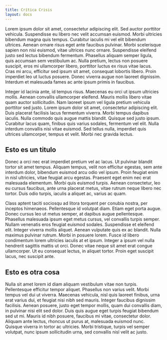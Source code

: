 ```yaml
---
title: Crítica Crisis
layout: docs
---
```


Lorem ipsum dolor sit amet, consectetur adipiscing elit. Sed auctor porttitor vehicula. Suspendisse eu libero nec velit accumsan euismod. Morbi ultricies bibendum magna quis tempus. Curabitur iaculis mi vel elit bibendum ultrices. Aenean ornare risus eget ante faucibus pulvinar. Morbi scelerisque sapien non nisi euismod, vitae ultrices nunc ornare. Suspendisse eleifend justo sed lectus bibendum fermentum. Phasellus aliquam semper ligula, quis accumsan sem vestibulum ac. Nulla pretium, lectus non posuere suscipit, eros mi ullamcorper libero, porttitor luctus ex risus vitae lacus. Cras mi arcu, efficitur sed ipsum sit amet, consequat lobortis libero. Proin imperdiet leo ut luctus posuere. Donec viverra augue non laoreet dignissim. Interdum et malesuada fames ac ante ipsum primis in faucibus.

Integer id lacinia ante, id tempus risus. Maecenas eu orci ut ipsum ultricies mollis. Aenean convallis ullamcorper eleifend. Mauris mollis libero vitae quam auctor sollicitudin. Nam laoreet ipsum vel ligula pretium vehicula porttitor sed justo. Lorem ipsum dolor sit amet, consectetur adipiscing elit. Duis placerat facilisis lacus fermentum viverra. Morbi tempus dapibus iaculis. Nulla commodo quis augue mattis blandit. Quisque sed justo ipsum. Curabitur lacus quam, finibus quis varius sodales, fermentum vel elit. Nulla interdum convallis nisi vitae euismod. Sed tellus nulla, imperdiet quis ultrices ullamcorper, tempus et velit. Morbi nec gravida lectus.

## Esto es un titulo

Donec a orci nec erat imperdiet pretium vel ac lacus. Ut pulvinar blandit tortor sit amet tempus. Aliquam tempus, velit non efficitur egestas, sem ante interdum dolor, bibendum euismod arcu odio vel ipsum. Proin feugiat enim in nisl ultricies, vitae feugiat arcu egestas. Praesent eget enim nec erat malesuada elementum. Morbi quis euismod turpis. Aenean consectetur, leo eu cursus faucibus, ante urna placerat metus, vitae rutrum neque libero nec tortor. Duis odio turpis, iaculis a aliquet ac, varius ac quam.

Class aptent taciti sociosqu ad litora torquent per conubia nostra, per inceptos himenaeos. Pellentesque id volutpat diam. Etiam eget porta augue. Donec cursus leo ut metus semper, at dapibus augue pellentesque. Phasellus malesuada ipsum eget metus cursus, vel convallis turpis semper. Nullam venenatis eros feugiat euismod sodales. Suspendisse et eleifend elit. Integer viverra mollis aliquet. Aenean vulputate quis ex ac blandit. Nulla maximus pulvinar rutrum. Morbi in posuere lorem. Fusce id libero condimentum lorem ultricies iaculis at et ipsum. Integer a ipsum vel nulla hendrerit sagittis mattis ut orci. Donec vitae neque sit amet erat congue ullamcorper. Ut eu consequat lectus, in aliquet tortor. Proin eget suscipit lacus, nec suscipit ante.

## Esto es otra cosa

Nulla sit amet lorem id diam aliquam vestibulum vitae non turpis. Pellentesque efficitur tempor aliquet. Phasellus non varius velit. Morbi tempus vel dui ut viverra. Maecenas vehicula, nisl quis laoreet finibus, urna erat varius dui, et feugiat nisi nibh sed mauris. Integer faucibus dignissim facilisis. Aenean posuere, justo eget tempor mollis, quam dui convallis diam, in pulvinar nisi elit sed dolor. Duis quis augue eget turpis feugiat bibendum sed ut mi. Mauris id nibh posuere, faucibus mi vitae, consectetur dolor. Aliquam ante lectus, rhoncus ut purus at, malesuada euismod nunc. Quisque viverra in tortor ac ultricies. Morbi tristique, turpis vel semper volutpat, nunc ipsum sollicitudin urna, sed convallis nisl velit ac justo.
